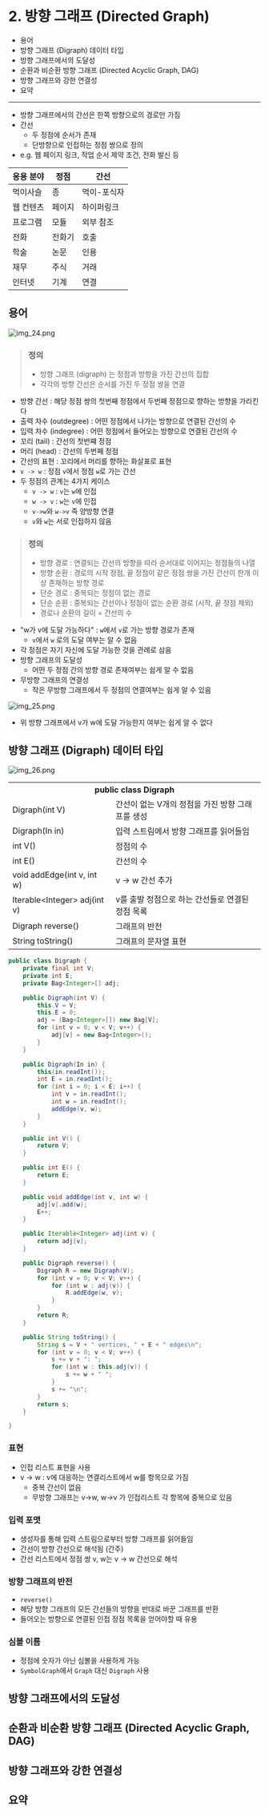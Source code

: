 # 2. 방향 그래프 (Directed Graph)

- 용어
- 방향 그래프 (Digraph) 데이터 타입
- 방향 그래프에서의 도달성
- 순환과 비순환 방향 그래프 (Directed Acyclic Graph, DAG)
- 방향 그래프와 강한 연결성
- 요약

---

- 방향 그래프에서의 간선은 한쪽 방향으로의 경로만 가짐
- 간선
    - 두 정점에 순서가 존재
    - 단방향으로 인접하는 정점 쌍으로 정의
- e.g. 웹 페이지 링크, 작업 순서 제약 조건, 전화 발신 등

| 응용 분야 | 정점  | 간선     |
|-------|-----|--------|
| 먹이사슬  | 종   | 먹이-포식자 |
| 웹 컨텐츠 | 페이지 | 하이퍼링크  |
| 프로그램  | 모듈  | 외부 참조  |
| 전화    | 전화기 | 호출     |
| 학술    | 논문  | 인용     |
| 재무    | 주식  | 거래     |
| 인터넷   | 기계  | 연결     |

## 용어

![img_24.png](img_24.png)

> ### 정의
>
> - 방향 그래프 (digraph) 는 정점과 방향을 가진 간선의 집합
> - 각각의 방향 간선은 순서를 가진 두 정점 쌍을 연결

- 방향 간선 : 해당 정점 쌍의 첫번째 정점에서 두번째 정점으로 향하는 방향을 가리킨다
- 출력 차수 (outdegree) : 어떤 정점에서 나가는 방향으로 연결된 간선의 수
- 입력 차수 (indegree) : 어떤 정점에서 들어오는 방향으로 연결된 간선의 수
- 꼬리 (tail) : 간선의 첫번쨰 정점
- 머리 (head) : 간선의 두번째 정점
- 간선의 표현 : 꼬리에서 머리를 향하는 화살표로 표현
- `v -> w` : 정점 `v`에서 정점 `w`로 가는 간선
- 두 정점의 관계는 4가지 케이스
    - `v -> w` : `v`는 `w`에 인접
    - `w -> v` : `w`는 `v`에 인접
    - `v->w`와 `w->v` 즉 양방향 연결
    - `v`와 `w`는 서로 인접하지 않음

> ### 정의
>
> - 방향 경로 :  연결되는 간선의 방향을 따라 순서대로 이어지는 정점들의 나열
> - 방향 순환 : 경로의 시작 정점, 끝 정점이 같은 정점 쌍을 가진 간선이 한개 이상 존재하는 방향 경로
> - 단순 경로 : 중복되는 정점이 없는 경로
> - 단순 순환 : 중복되는 간선이나 정점이 없는 순환 경로  (시작, 끝 정점 제외)
> - 경로나 순환의 길이 = 간선의 수

- "w가 v에 도달 가능하다" : `w`에서 `v`로 가는 방향 경로가 존재
    - `v`에서 `w` 로의 도달 여부는 알 수 없음
- 각 정점은 자기 자신에 도달 가능한 것을 관례로 삼음
- 방향 그래프의 도달성
    - 어떤 두 정점 간의 방향 경로 존재여부는 쉽게 알 수 없음
- 무방향 그래프의 연결성
    - 작은 무방향 그래프에서 두 정점의 연결여부는 쉽게 알 수 있음

![img_25.png](img_25.png)

- 위 방향 그래프에서 v가 w에 도달 가능한지 여부는 쉽게 알 수 없다

## 방향 그래프 (Digraph) 데이터 타입

![img_26.png](img_26.png)

<table>
    <tr>
        <th colspan="2">public class Digraph</th>
    </tr>
    <tr>
        <td> Digraph(int V)</td>
        <td> 간선이 없는 V개의 정점을 가진 방향 그래프를 생성</td>
    </tr>
    <tr>
        <td> Digraph(In in)</td>
        <td> 입력 스트림에서 방향 그래프를 읽어들임</td>
    </tr>
    <tr>
        <td>int V()</td>
        <td>정점의 수</td>
    </tr>
    <tr>
        <td>int E()</td>
        <td>간선의 수</td>
    </tr>
    <tr>
        <td>void addEdge(int v, int w)</td>
        <td>v -> w 간선 추가</td>
    </tr>
    <tr>
        <td>Iterable&lt;Integer&gt; adj(int v)</td>
        </td>
        <td>v를 출발 정점으로 하는 간선들로 연결된 정점 목록</td>
    </tr>
    <tr>
        <td>Digraph reverse()</td>
        <td>그래프의 반전</td>
    </tr>
    <tr>
        <td>String toString()</td>
        <td>그래프의 문자열 표현</td>
    </tr>
</table>

```java
public class Digraph {
    private final int V;
    private int E;
    private Bag<Integer>[] adj;

    public Digraph(int V) {
        this.V = V;
        this.E = 0;
        adj = (Bag<Integer>[]) new Bag[V];
        for (int v = 0; v < V; v++) {
            adj[v] = new Bag<Integer>();
        }
    }

    public Digraph(In in) {
        this(in.readInt());
        int E = in.readInt();
        for (int i = 0; i < E; i++) {
            int v = in.readInt();
            int w = in.readInt();
            addEdge(v, w);
        }
    }

    public int V() {
        return V;
    }

    public int E() {
        return E;
    }

    public void addEdge(int v, int w) {
        adj[v].add(w);
        E++;
    }

    public Iterable<Integer> adj(int v) {
        return adj[v];
    }

    public Digraph reverse() {
        Digraph R = new Digraph(V);
        for (int v = 0; v < V; v++) {
            for (int w : adj(v)) {
                R.addEdge(w, v);
            }
        }
        return R;
    }

    public String toString() {
        String s = V + " vertices, " + E + " edges\n";
        for (int v = 0; v < V; v++) {
            s += v + ": ";
            for (int w : this.adj(v)) {
                s += w + " ";
            }
            s += "\n";
        }
        return s;
    }

}
```

### 표현

- 인접 리스트 표현을 사용
- v -> w : v에 대응하는 연결리스트에서 w를 항목으로 가짐
    - 중복 간선이 없음
    - 무방향 그래프는 v->w, w->v 가 인접리스트 각 항목에 중복으로 있음

### 입력 포맷

- 생성자를 통해 입력 스트림으로부터 방향 그래프를 읽어들임
- 간선이 방향 간선으로 해석됨 (간주)
- 간선 리스트에서 정점 쌍 v, w는 v -> w 간선으로 해석

### 방향 그래프의 반전

- `reverse()`
- 해당 방향 그래프의 모든 간선들의 방향을 반대로 바꾼 그래프를 반환
- 들어오는 방향으로 연결된 인접 정점 목록을 얻어야할 때 유용

### 심볼 이름

- 정점에 숫자가 아닌 심볼을 사용하게 가능
- `SymbolGraph`에서 `Graph` 대신 `Digraph` 사용

## 방향 그래프에서의 도달성

## 순환과 비순환 방향 그래프 (Directed Acyclic Graph, DAG)

## 방향 그래프와 강한 연결성

## 요약